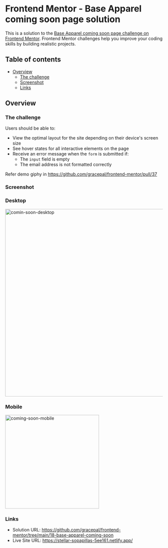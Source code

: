 # Frontend Mentor - Base Apparel coming soon page solution

This is a solution to the [Base Apparel coming soon page challenge on Frontend Mentor](https://www.frontendmentor.io/challenges/base-apparel-coming-soon-page-5d46b47f8db8a7063f9331a0). Frontend Mentor challenges help you improve your coding skills by building realistic projects.

## Table of contents

- [Overview](#overview)
  - [The challenge](#the-challenge)
  - [Screenshot](#screenshot)
  - [Links](#links)

## Overview

### The challenge

Users should be able to:

- View the optimal layout for the site depending on their device's screen size
- See hover states for all interactive elements on the page
- Receive an error message when the `form` is submitted if:
  - The `input` field is empty
  - The email address is not formatted correctly

Refer demo giphy in https://github.com/gracepal/frontend-mentor/pull/37

### Screenshot

### Desktop

<img width="600" alt="comin-soon-desktop" src="https://github.com/gracepal/frontend-mentor/assets/131278381/e9b0e5ad-7dad-49d4-9198-d0ebe20bdea2">

### Mobile

<img width="300" alt="coming-soon-mobile" src="https://github.com/gracepal/frontend-mentor/assets/131278381/fd52cf51-5b70-4474-ac85-dc87c209b7ca">

### Links

- Solution URL: https://github.com/gracepal/frontend-mentor/tree/main/18-base-apparel-coming-soon
- Live Site URL: https://stellar-sopapillas-5ee161.netlify.app/
